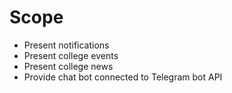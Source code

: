# Scope
- Present notifications
- Present college events
- Present college news
- Provide chat bot connected to Telegram bot API
